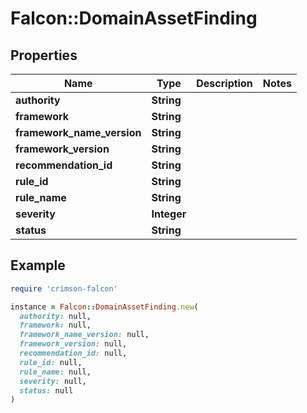 # Falcon::DomainAssetFinding

## Properties

| Name | Type | Description | Notes |
| ---- | ---- | ----------- | ----- |
| **authority** | **String** |  |  |
| **framework** | **String** |  |  |
| **framework_name_version** | **String** |  |  |
| **framework_version** | **String** |  |  |
| **recommendation_id** | **String** |  |  |
| **rule_id** | **String** |  |  |
| **rule_name** | **String** |  |  |
| **severity** | **Integer** |  |  |
| **status** | **String** |  |  |

## Example

```ruby
require 'crimson-falcon'

instance = Falcon::DomainAssetFinding.new(
  authority: null,
  framework: null,
  framework_name_version: null,
  framework_version: null,
  recommendation_id: null,
  rule_id: null,
  rule_name: null,
  severity: null,
  status: null
)
```


